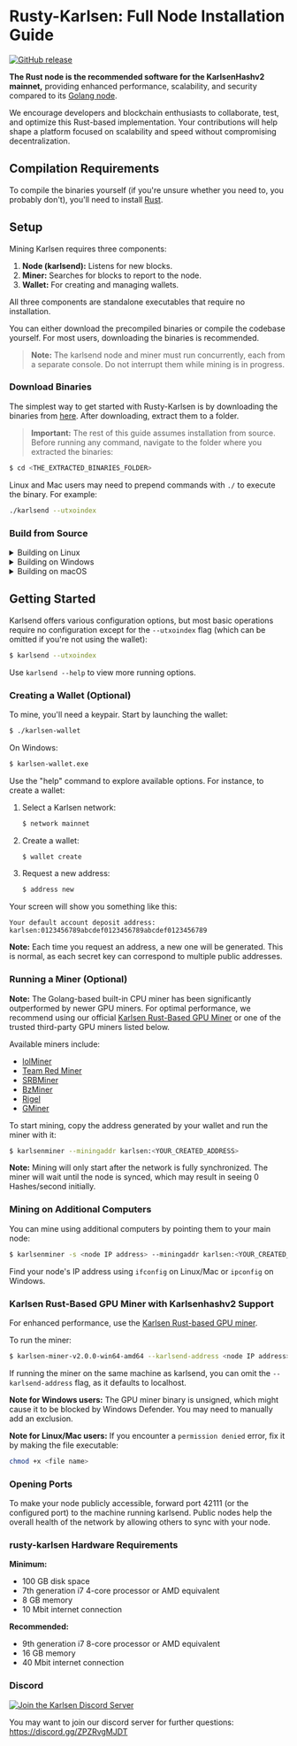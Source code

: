 # Rusty-Karlsen: Full Node Installation Guide
[![GitHub release](https://img.shields.io/github/v/release/karlsen-network/rusty-karlsen.svg)](https://github.com/karlsen-network/rusty-karlsen/releases)

**The Rust node is the recommended software for the KarlsenHashv2 mainnet,** providing enhanced performance, scalability, and security compared to its [Golang node](https://github.com/karlsen-network/karlsend).

We encourage developers and blockchain enthusiasts to collaborate, test, and optimize this Rust-based implementation. Your contributions will help shape a platform focused on scalability and speed without compromising decentralization.

## Compilation Requirements

To compile the binaries yourself (if you're unsure whether you need to, you probably don't), you'll need to install [Rust](https://www.rust-lang.org/tools/install).

## Setup

Mining Karlsen requires three components:

1. **Node (karlsend):** Listens for new blocks.
2. **Miner:** Searches for blocks to report to the node.
3. **Wallet:** For creating and managing wallets.

All three components are standalone executables that require no installation.

You can either download the precompiled binaries or compile the codebase yourself. For most users, downloading the binaries is recommended.

> **Note:** The karlsend node and miner must run concurrently, each from a separate console. Do not interrupt them while mining is in progress.

### Download Binaries

The simplest way to get started with Rusty-Karlsen is by downloading the binaries from [here](https://github.com/karlsen-network/rusty-karlsen/releases/latest). After downloading, extract them to a folder.

> **Important:** The rest of this guide assumes installation from source. Before running any command, navigate to the folder where you extracted the binaries:
```bash
$ cd <THE_EXTRACTED_BINARIES_FOLDER>
```

Linux and Mac users may need to prepend commands with `./` to execute the binary. For example:
```bash
./karlsend --utxoindex
```

### Build from Source

<details>
<summary>Building on Linux</summary>

1. Install general prerequisites:
    ```bash
    sudo apt install curl git build-essential libssl-dev pkg-config 
    ```

2. Install Protobuf (required for gRPC):
    ```bash
    sudo apt install protobuf-compiler libprotobuf-dev
    ```

3. Install the Clang toolchain (required for RocksDB and WASM secp256k1 builds):
    ```bash
    sudo apt-get install clang-format clang-tidy clang-tools clang clangd libc++-dev libc++1 libc++abi-dev libc++abi1 libclang-dev libclang1 liblldb-dev libllvm-ocaml-dev libomp-dev libomp5 lld lldb llvm-dev llvm-runtime llvm python3-clang
    ```

4. Install the [Rust toolchain](https://rustup.rs/).
   If Rust is already installed, update it with:
    ```bash
    rustup update
    ```

5. Clone the repository:
    ```bash
    git clone https://github.com/karlsen-network/rusty-karlsen
    cd rusty-karlsen
    ```

6. Build the binaries:
    ```bash
    cargo build --release --bin karlsend --bin karlsen-wallet
    ```
</details>

<details>
<summary>Building on Windows</summary>

1. [Install Git for Windows](https://gitforwindows.org/) or an alternative Git distribution.

2. Install [Protocol Buffers](https://github.com/protocolbuffers/protobuf/releases/download/v21.10/protoc-21.10-win64.zip) and add the `bin` directory to your `Path`.

3. Install [LLVM](https://github.com/llvm/llvm-project/releases/download/llvmorg-15.0.6/LLVM-15.0.6-win64.exe) and add the `bin` directory of the LLVM installation (`C:\Program Files\LLVM\bin`) to `PATH`.

   - Set the `LIBCLANG_PATH` environment variable to point to the `bin` directory as well.
   - Rename `LLVM_AR.exe` to `AR.exe` in the LLVM installation directory to address potential C++ dependency issues.

4. Install the [Rust toolchain](https://rustup.rs/).
   If Rust is already installed, update it with:
    ```bash
    rustup update
    ```

5. Clone the repository:
    ```bash
    git clone https://github.com/karlsen-network/rusty-karlsen
    cd rusty-karlsen
    ```

6. Build the binaries:
    ```bash
    cargo build --release --bin karlsend --bin karlsen-wallet
    ```
</details>

<details>
<summary>Building on macOS</summary>

1. Install Protobuf (required for gRPC):
    ```bash
    brew install protobuf
    ```

2. Install LLVM:
   - The default Xcode installation does not support WASM build targets. Install LLVM from Homebrew:
    ```bash
    brew install llvm
    ```

   - Add the following to your `~/.zshrc` file:
    ```bash
    export PATH="/opt/homebrew/opt/llvm/bin:$PATH"
    export LDFLAGS="-L/opt/homebrew/opt/llvm/lib"
    export CPPFLAGS="-I/opt/homebrew/opt/llvm/include"
    export AR=/opt/homebrew/opt/llvm/bin/llvm-ar
    ```

   - Reload the `~/.zshrc` file:
    ```bash
    source ~/.zshrc
    ```

3. Install the [Rust toolchain](https://rustup.rs/).
   If Rust is already installed, update it with:
    ```bash
    rustup update
    ```

4. Clone the repository:
    ```bash
    git clone https://github.com/karlsen-network/rusty-karlsen
    cd rusty-karlsen
    ```

5. Build the binaries:
    ```bash
    cargo build --release --bin karlsend --bin karlsen-wallet
    ```
</details>

## Getting Started

Karlsend offers various configuration options, but most basic operations require no configuration except for the `--utxoindex` flag (which can be omitted if you're not using the wallet):

```bash
$ karlsend --utxoindex
```

Use `karlsend --help` to view more running options.

### Creating a Wallet (Optional)

To mine, you'll need a keypair. Start by launching the wallet:

```bash
$ ./karlsen-wallet
```

On Windows:
```bash
$ karlsen-wallet.exe
```

Use the "help" command to explore available options. For instance, to create a wallet:

1. Select a Karlsen network:
    ```bash
    $ network mainnet
    ```

2. Create a wallet:
    ```bash
    $ wallet create
    ```

3. Request a new address:
    ```bash
    $ address new
    ```

Your screen will show you something like this:
```
Your default account deposit address:
karlsen:0123456789abcdef0123456789abcdef0123456789
```

**Note:** Each time you request an address, a new one will be generated. This is normal, as each secret key can correspond to multiple public addresses.

### Running a Miner (Optional)

**Note:** The Golang-based built-in CPU miner has been significantly outperformed by newer GPU miners. For optimal performance, we recommend using our official [Karlsen Rust-Based GPU Miner](https://github.com/karlsen-network/karlsen-miner) or one of the trusted third-party GPU miners listed below.

Available miners include:
- [lolMiner](https://github.com/Lolliedieb/lolMiner-releases)
- [Team Red Miner](https://github.com/todxx/teamredminer)
- [SRBMiner](https://github.com/doktor83/SRBMiner-Multi)
- [BzMiner](https://github.com/bzminer/bzminer)
- [Rigel](https://github.com/rigelminer/rigel)
- [GMiner](https://github.com/develsoftware/GMinerRelease)

To start mining, copy the address generated by your wallet and run the miner with it:
```bash
$ karlsenminer --miningaddr karlsen:<YOUR_CREATED_ADDRESS>
```

**Note:** Mining will only start after the network is fully synchronized. The miner will wait until the node is synced, which may result in seeing 0 Hashes/second initially.

### Mining on Additional Computers

You can mine using additional computers by pointing them to your main node:

```bash
$ karlsenminer -s <node IP address> --miningaddr karlsen:<YOUR_CREATED_ADDRESS>
```

Find your node's IP address using `ifconfig` on Linux/Mac or `ipconfig` on Windows.

### Karlsen Rust-Based GPU Miner with Karlsenhashv2 Support

For enhanced performance, use the [Karlsen Rust-based GPU miner](https://github.com/karlsen-network/karlsen-miner).

To run the miner:
```bash
$ karlsen-miner-v2.0.0-win64-amd64 --karlsend-address <node IP address> --mining-address <wallet address>
```

If running the miner on the same machine as karlsend, you can omit the `--karlsend-address` flag, as it defaults to localhost.

**Note for Windows users:** The GPU miner binary is unsigned, which might cause it to be blocked by Windows Defender. You may need to manually add an exclusion.

**Note for Linux/Mac users:** If you encounter a `permission denied` error, fix it by making the file executable:
```bash
chmod +x <file name>
```

### Opening Ports

To make your node publicly accessible, forward port 42111 
(or the configured port) to the machine running karlsend. Public nodes help the overall health of the network by allowing others to sync with your node.

### rusty-karlsen Hardware Requirements

**Minimum:**
- 100 GB disk space
- 7th generation i7 4-core processor or AMD equivalent
- 8 GB memory
- 10 Mbit internet connection

**Recommended:**
- 9th generation i7 8-core processor or AMD equivalent
- 16 GB memory
- 40 Mbit internet connection

### Discord

[![Join the Karlsen Discord Server](https://img.shields.io/discord/1169939685280337930.svg?label=&logo=discord&logoColor=ffffff)](https://discord.gg/ZPZRvgMJDT)

You may want to join our discord server for further questions: https://discord.gg/ZPZRvgMJDT